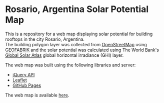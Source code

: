 # Rosario, Argentina Solar Potential Map

This is a repository for a web map displaying solar potential for building rooftops in the city Rosario, Argentina.  
The building polygon layer was collected from [OpenStreetMap](https://www.openstreetmap.org/#map=13/-32.9671/-60.6759) using [GEOFABRIK](https://www.geofabrik.de/) and the solar potential was calculated using The World Bank's [Global Solar Atlas](https://globalsolaratlas.info/global-pv-potential-study) global horizontal irradiance (GHI) layer.

The web map was built using the following libraries and server:

* [jQuery API](https://api.jquery.com/)
* [Leaflet](https://leafletjs.com/)
* [GitHub Pages](https://pages.github.com/)

The web map is available [here](https://einavg7.github.io/Rosario_Solar_Potential/).






